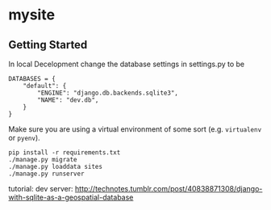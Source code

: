 
# mysite

## Getting Started

In local Decelopment change the database settings in settings.py to be

```
DATABASES = {
    "default": {
        "ENGINE": "django.db.backends.sqlite3",
        "NAME": "dev.db",
    }
}
```

Make sure you are using a virtual environment of some sort (e.g. `virtualenv` or
`pyenv`).


```
pip install -r requirements.txt
./manage.py migrate
./manage.py loaddata sites
./manage.py runserver
```


tutorial: dev server: http://technotes.tumblr.com/post/40838871308/django-with-sqlite-as-a-geospatial-database

